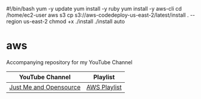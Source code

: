 #!/bin/bash
yum -y update
yum install -y ruby
yum install -y aws-cli
cd /home/ec2-user
aws s3 cp s3://aws-codedeploy-us-east-2/latest/install . --region us-east-2
chmod +x ./install
./install auto




# aws
Accompanying repository for my YouTube Channel

|YouTube Channel|Playlist|
|-|-|
|[Just Me and Opensource](https://www.youtube.com/c/wenkatn-justmeandopensource)|[AWS Playlist](https://www.youtube.com/watch?v=WAawiM8VPQY&list=PL34sAs7_26wMKAl2wcDXb7ko65V8KDBzG)|
